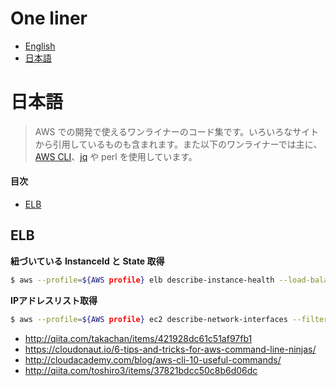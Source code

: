 # One liner

* [English](#english)
* [日本語](#日本語)

# 日本語

> AWS での開発で使えるワンライナーのコード集です。いろいろなサイトから引用しているものも含まれます。また以下のワンライナーでは主に、[AWS CLI](https://aws.amazon.com/jp/cli/)、[jq](https://stedolan.github.io/jq/) や perl を使用しています。

#### 目次

* [ELB](#elb)

## ELB

**紐づいている InstanceId と State 取得**

```bash
$ aws --profile=${AWS profile} elb describe-instance-health --load-balancer-name ${ELBのLoad Balancer Name} | jq -r '.InstanceStates[]|{InstanceId, State}'
```

**IPアドレスリスト取得**

```bash
$ aws --profile=${AWS profile} ec2 describe-network-interfaces --filters "Name=description,Values=ELB ${ELBのLoad Balancer Name}" | jq -r '.NetworkInterfaces[] | .Association.PublicIp'
```


- http://qiita.com/takachan/items/421928dc61c51af97fb1
- https://cloudonaut.io/6-tips-and-tricks-for-aws-command-line-ninjas/
- http://cloudacademy.com/blog/aws-cli-10-useful-commands/
- http://qiita.com/toshiro3/items/37821bdcc50c8b6d06dc
